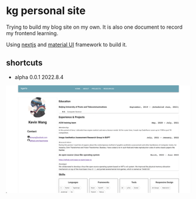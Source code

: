 # kg personal site

Trying to build my blog site on my own. It is also one document to record my frontend learning.

Using [nextjs](https://nextjs.org/) and [material UI](https://mui.com/) framework to build it.

## shortcuts

- alpha 0.0.1 2022.8.4

![alpha 0.0.1](asset/shortcuts/2022.0804.png)
